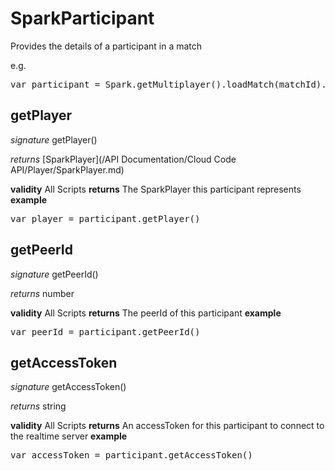 # SparkParticipant

Provides the details of a participant in a match

e.g.

<pre rel="highlighter" code-brush="js" contenteditable="false">var participant = Spark.getMultiplayer().loadMatch(matchId).getParticipants[0];</pre>


## getPlayer
_signature_ getPlayer()</p>
_returns_ [SparkPlayer](/API Documentation/Cloud Code API/Player/SparkPlayer.md)</p>
<b>validity</b> All Scripts
<b>returns</b>
The SparkPlayer this participant represents
<b>example</b>
<pre rel="highlighter" code-brush="js" contenteditable="false">var player = participant.getPlayer()</pre>

## getPeerId
_signature_ getPeerId()</p>
_returns_ number</p>
<b>validity</b> All Scripts
<b>returns</b>
The peerId of this participant
<b>example</b>
<pre rel="highlighter" code-brush="js" contenteditable="false">var peerId = participant.getPeerId()</pre>

## getAccessToken
_signature_ getAccessToken()</p>
_returns_ string</p>
<b>validity</b> All Scripts
<b>returns</b>
An accessToken for this participant to connect to the realtime server
<b>example</b>
<pre rel="highlighter" code-brush="js" contenteditable="false">var accessToken = participant.getAccessToken()</pre>

